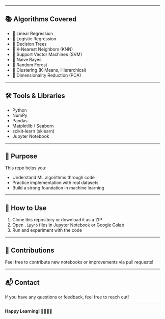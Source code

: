 
---

## 📚 Algorithms Covered

- 🔹 Linear Regression
- 🔹 Logistic Regression
- 🔹 Decision Trees
- 🔹 K-Nearest Neighbors (KNN)
- 🔹 Support Vector Machines (SVM)
- 🔹 Naive Bayes
- 🔹 Random Forest
- 🔹 Clustering (K-Means, Hierarchical)
- 🔹 Dimensionality Reduction (PCA)

---

## 🛠 Tools & Libraries

- Python
- NumPy
- Pandas
- Matplotlib / Seaborn
- scikit-learn (sklearn)
- Jupyter Notebook

---

## 🎯 Purpose

This repo helps you:
- Understand ML algorithms through code
- Practice implementation with real datasets
- Build a strong foundation in machine learning

---

## 📌 How to Use

1. Clone this repository or download it as a ZIP
2. Open `.ipynb` files in Jupyter Notebook or Google Colab
3. Run and experiment with the code

---

## 🤝 Contributions

Feel free to contribute new notebooks or improvements via pull requests!

---

## 📬 Contact

If you have any questions or feedback, feel free to reach out!

---

**Happy Learning! 👨‍💻👩‍💻**
